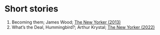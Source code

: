 # Short stories

1. Becoming them; James Wood; [The New Yorker (2013)](https://www.newyorker.com/magazine/2013/01/21/becoming-them)
2. What’s the Deal, Hummingbird?; Arthur Krystal; [The New Yorker (2022)](https://www.newyorker.com/magazine/2022/01/24/whats-the-deal-hummingbird)